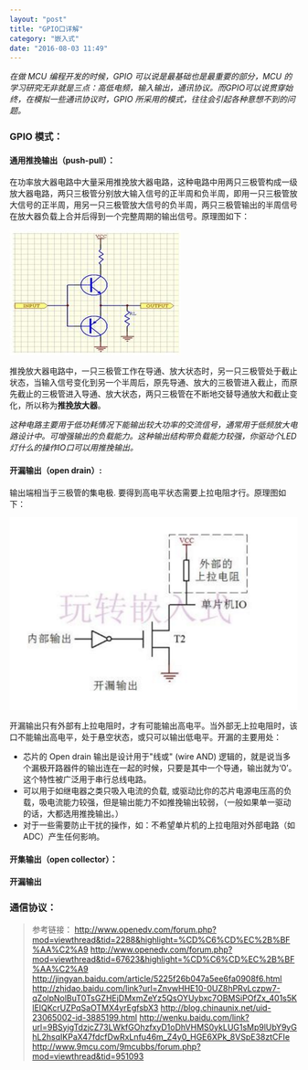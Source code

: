 ```yaml
---
layout: "post"
title: "GPIO口详解"
category: "嵌入式"
date: "2016-08-03 11:49"
---
```


*在做 MCU 编程开发的时候，GPIO 可以说是最基础也是最重要的部分，MCU 的学习研究无非就是三点：高低电频，输入输出，通讯协议。而GPIO可以说贯穿始终，在模拟一些通讯协议时，GPIO 所采用的模式，往往会引起各种意想不到的问题。*

### GPIO 模式：

#### 通用推挽输出（push-pull）：
在功率放大器电路中大量采用推挽放大器电路，这种电路中用两只三极管构成一级放大器电路，两只三极管分别放大输入信号的正半周和负半周，即用一只三极管放大信号的正半周，用另一只三极管放大信号的负半周，两只三极管输出的半周信号在放大器负载上合并后得到一个完整周期的输出信号。原理图如下：


![](https://raw.githubusercontent.com/noparkinghere/noparkinghere.github.io/master/img/2016-08-03-gpio%E5%8F%A3%E8%AF%A6%E8%A7%A3/8b82b9014a90f6037a3d50aa3a12b31bb151ed4a.jpg)

推挽放大器电路中，一只三极管工作在导通、放大状态时，另一只三极管处于截止状态，当输入信号变化到另一个半周后，原先导通、放大的三极管进入截止，而原先截止的三极管进入导通、放大状态，两只三极管在不断地交替导通放大和截止变化，所以称为**推挽放大器**。

*这种电路主要用于低功耗情况下能输出较大功率的交流信号，通常用于低频放大电路设计中。可增强输出的负载能力。这种输出结构带负载能力较强，你驱动个LED灯什么的操作IO口可以用推挽输出。*


<!-- more -->


#### 开漏输出（open drain）:

输出端相当于三极管的集电极. 要得到高电平状态需要上拉电阻才行。原理图如下：

![](https://raw.githubusercontent.com/noparkinghere/noparkinghere.github.io/master/img/2016-08-03-gpio%E5%8F%A3%E8%AF%A6%E8%A7%A3/DeepinScrot-2019.png)

开漏输出只有外部有上拉电阻时，才有可能输出高电平。当外部无上拉电阻时，该口不能输出高电平，处于悬空状态，或只可以输出低电平。开漏的主要用处：
- 芯片的 Open drain 输出是设计用于"线或" (wire AND) 逻辑的，就是说当多个漏极开路器件的输出连在一起的时候，只要是其中一个导通，输出就为‘0’。这个特性被广泛用于串行总线电路。
- 可以用于如继电器之类只吸入电流的负载, 或驱动比你的芯片电源电压高的负载，吸电流能力较强，但是输出能力不如推挽输出较弱，（一般如果单一驱动的话，大都选用推挽输出。）
- 对于一些需要防止干扰的操作，如：不希望单片机的上拉电阻对外部电路（如ADC）产生任何影响。


#### 开集输出（open collector）：





#### 开漏输出


### 通信协议：



> 参考链接：
> http://www.openedv.com/forum.php?mod=viewthread&tid=2288&highlight=%CD%C6%CD%EC%2B%BF%AA%C2%A9
> http://www.openedv.com/forum.php?mod=viewthread&tid=67623&highlight=%CD%C6%CD%EC%2B%BF%AA%C2%A9  
> http://jingyan.baidu.com/article/5225f26b047a5ee6fa0908f6.html
> http://zhidao.baidu.com/link?url=ZnvwHHE10-0UZ8hPRvLczpw7-qZolpNolBuT0TsGZHEjDMxmZeYz5QsOYUybxc7OBMSiPOfZx_401s5KlEIQKcrUZPqSaOTMX4yrEgfsbX3
> http://blog.chinaunix.net/uid-23065002-id-3885199.html
> http://wenku.baidu.com/link?url=9BSyigTdzjcZ73LWkfGOhzfxyD1oDhVHMS0ykLUG1sMp9lUbY9yGhL2hsqIKPaX47fdcfDwRxLnfu46m_Z4y0_HGE6XPk_8VSpE38ztCFIe
> http://www.9mcu.com/9mcubbs/forum.php?mod=viewthread&tid=951093
